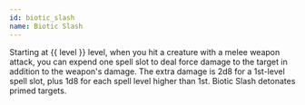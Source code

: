```yaml
---
id: biotic_slash
name: Biotic Slash
---
```

Starting at {{ level }} level, when you hit a creature with a melee weapon attack, you can expend one spell slot to deal 
force damage to the target in addition to the weapon's damage. The extra damage is 2d8 for a 1st-level spell slot, 
plus 1d8 for each spell level higher than 1st. Biotic Slash detonates primed targets.